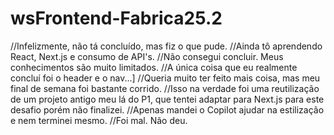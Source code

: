 # wsFrontend-Fabrica25.2

//Infelizmente, não tá concluído, mas fiz o que pude.
//Ainda tô aprendendo React, Next.js e consumo de API's.
//Não consegui concluir. Meus conhecimentos são muito limitados.
//A única coisa que eu realmente concluí foi o header e o nav...]
//Queria muito ter feito mais coisa, mas meu final de semana foi bastante corrido.
//Isso na verdade foi uma reutilização de um projeto antigo meu lá do P1, que tentei adaptar para Next.js para este desafio porém não finalizei.
//Apenas mandei o Copilot ajudar na estilização e nem terminei mesmo.
//Foi mal. Não deu.
